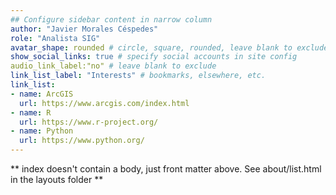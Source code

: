 ```yaml
---
## Configure sidebar content in narrow column
author: "Javier Morales Céspedes"
role: "Analista SIG"
avatar_shape: rounded # circle, square, rounded, leave blank to exclude
show_social_links: true # specify social accounts in site config
audio_link_label:"no" # leave blank to exclude
link_list_label: "Interests" # bookmarks, elsewhere, etc.
link_list:
- name: ArcGIS
  url: https://www.arcgis.com/index.html
- name: R
  url: https://www.r-project.org/
- name: Python
  url: https://www.python.org/
---
```


** index doesn't contain a body, just front matter above.
See about/list.html in the layouts folder **